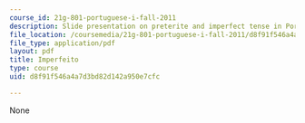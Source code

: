 ```yaml
---
course_id: 21g-801-portuguese-i-fall-2011
description: Slide presentation on preterite and imperfect tense in Portuguese.
file_location: /coursemedia/21g-801-portuguese-i-fall-2011/d8f91f546a4a7d3bd82d142a950e7cfc_MIT21G_801F11_Imperfeito.pdf
file_type: application/pdf
layout: pdf
title: Imperfeito
type: course
uid: d8f91f546a4a7d3bd82d142a950e7cfc

---
```

None